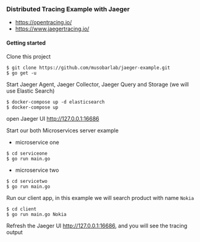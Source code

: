 ### Distributed Tracing Example with Jaeger

- https://opentracing.io/
- https://www.jaegertracing.io/

#### Getting started

Clone this project
```shell
$ git clone https://github.com/musobarlab/jaeger-example.git
$ go get -u
```

Start Jaeger Agent, Jaeger Collector, Jaeger Query and Storage (we will use Elastic Search) 
```shell
$ docker-compose up -d elasticsearch
$ docker-compose up
```

open Jaeger UI http://127.0.0.1:16686

Start our both Microservices server example

- microservice one

```shell
$ cd serviceone
$ go run main.go
```

- microservice two

```shell
$ cd servicetwo
$ go run main.go
```

Run our client app, in this example we will search product with name `Nokia`

```shell
$ cd client
$ go run main.go Nokia
```

Refresh the Jaeger UI http://127.0.0.1:16686, and you will see the tracing output